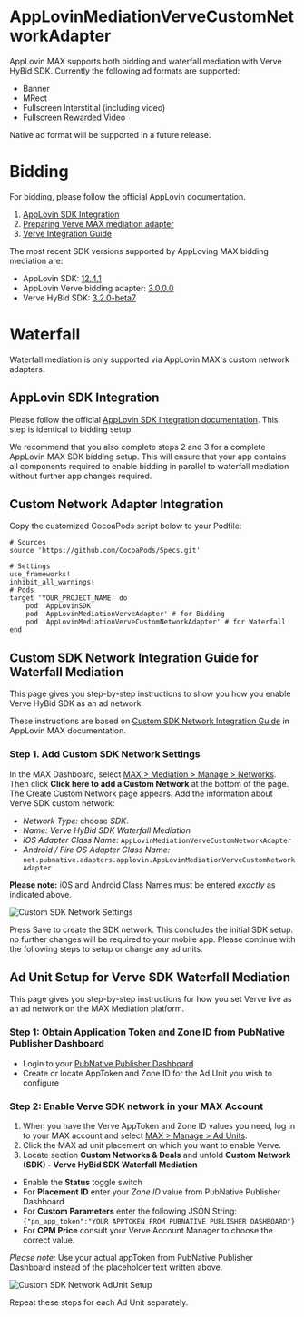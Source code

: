 # AppLovinMediationVerveCustomNetworkAdapter
AppLovin MAX supports both bidding and waterfall mediation with Verve HyBid SDK.
Currently the following ad formats are supported:
* Banner
* MRect
* Fullscreen Interstitial (including video)
* Fullscreen Rewarded Video

Native ad format will be supported in a future release.

# Bidding
For bidding, please follow the official AppLovin documentation.
1. [AppLovin SDK Integration](https://dash.applovin.com/documentation/mediation/ios/getting-started/integration#integration)
2. [Preparing Verve MAX mediation adapter](https://dash.applovin.com/documentation/mediation/ios/mediation-adapters?network=VERVE_NETWORK)
3. [Verve Integration Guide](https://dash.applovin.com/documentation/mediation/ios/mediation-setup/verve#verve-integration-guide)

The most recent SDK versions supported by AppLoving MAX bidding mediation are:
* AppLovin SDK: [12.4.1](https://github.com/AppLovin/AppLovin-MAX-SDK-iOS/releases)
* AppLovin Verve bidding adapter: [3.0.0.0](https://github.com/AppLovin/AppLovin-MAX-SDK-iOS/blob/master/Verve/CHANGELOG.md)
* Verve HyBid SDK: [3.2.0-beta7](https://github.com/pubnative/pubnative-hybid-ios-sdk/releases)

# Waterfall
Waterfall mediation is only supported via AppLovin MAX's custom network adapters.

## AppLovin SDK Integration
Please follow the official [AppLovin SDK Integration documentation](https://dash.applovin.com/documentation/mediation/ios/getting-started/integration#integration). This step is identical to bidding setup.

We recommend that you also complete steps 2 and 3 for a complete AppLovin MAX SDK bidding setup. This will ensure that your app contains all components required to enable bidding in parallel to waterfall mediation without further app changes required.

## Custom Network Adapter Integration

Copy the customized CocoaPods script below to your Podfile:

```
# Sources
source 'https://github.com/CocoaPods/Specs.git'

# Settings
use_frameworks!
inhibit_all_warnings!
# Pods
target 'YOUR_PROJECT_NAME' do
    pod 'AppLovinSDK'
    pod 'AppLovinMediationVerveAdapter' # for Bidding
    pod 'AppLovinMediationVerveCustomNetworkAdapter' # for Waterfall
end
```

## Custom SDK Network Integration Guide for Waterfall Mediation
This page gives you step-by-step instructions to show you how you enable Verve HyBid SDK as an ad network.

These instructions are based on [Custom SDK Network Integration Guide](https://dash.applovin.com/documentation/mediation/ios/mediation-setup/custom-sdk) in AppLovin MAX documentation.

### Step 1. Add Custom SDK Network Settings
In the MAX Dashboard, select [MAX > Mediation > Manage > Networks](https://dash.applovin.com/o/mediation/networks/). Then click **Click here to add a Custom Network** at the bottom of the page. The Create Custom Network page appears. Add the information about Verve SDK custom network:
* *Network Type:* choose *SDK*.
* *Name:* *Verve HyBid SDK Waterfall Mediation*
* *iOS Adapter Class Name:* `AppLovinMediationVerveCustomNetworkAdapter`
* *Android / Fire OS Adapter Class Name:* `net.pubnative.adapters.applovin.AppLovinMediationVerveCustomNetworkAdapter`

**Please note:** iOS and Android Class Names must be entered _exactly_ as indicated above.

![Custom SDK Network Settings](https://github.com/pubnative/pubnative-hybid-android-sdk/wiki/Images/applovin-custom-sdk-network-settings.png)

Press Save to create the SDK network.
This concludes the initial SDK setup. no further changes will be required to your mobile app.
Please continue with the following steps to setup or change any ad units.

## Ad Unit Setup for Verve SDK Waterfall Mediation
This page gives you step-by-step instructions for how you set Verve live as an ad network on the MAX Mediation platform.

### Step 1: Obtain Application Token and Zone ID from PubNative Publisher Dashboard
* Login to your [PubNative Publisher Dashboard](https://dashboard.pubnative.net/)
* Create or locate AppToken and Zone ID for the Ad Unit you wish to configure

### Step 2: Enable Verve SDK network in your MAX Account

1. When you have the Verve AppToken and Zone ID values you need, log in to your MAX account and select [MAX > Manage > Ad Units](https://dash.applovin.com/o/mediation/ad_units/).
2. Click the MAX ad unit placement on which you want to enable Verve.
3. Locate section **Custom Networks & Deals** and unfold **Custom Network (SDK) - Verve HyBid SDK Waterfall Mediation**
* Enable the **Status** toggle switch
* For **Placement ID** enter your *Zone ID* value from PubNative Publisher Dashboard
* For **Custom Parameters** enter the following JSON String: `{"pn_app_token":"YOUR APPTOKEN FROM PUBNATIVE PUBLISHER DASHBOARD"}`
* For **CPM Price** consult your Verve Account Manager to choose the correct value.

*Please note:* Use your actual appToken from PubNative Publisher Dashboard instead of the placeholder text written above.

![Custom SDK Network AdUnit Setup](https://github.com/pubnative/pubnative-hybid-android-sdk/wiki/Images/applovin-custom-network-adunit.png)

Repeat these steps for each Ad Unit separately.
